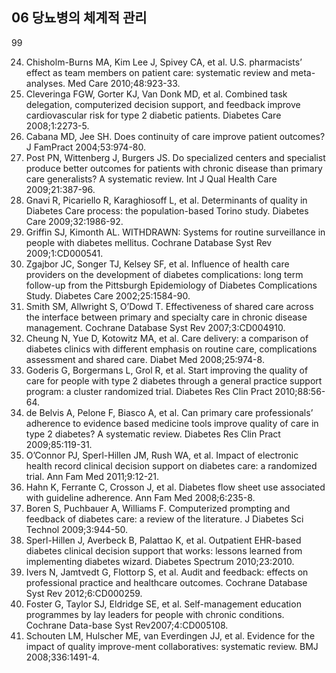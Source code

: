 ## 06 당뇨병의 체계적 관리
<PAGE>99

24. Chisholm-Burns MA, Kim Lee J, Spivey CA, et al. U.S. pharmacists’ effect as team members on patient care: systematic review and meta-analyses. Med Care 2010;48:923-33.
25. Cleveringa FGW, Gorter KJ, Van Donk MD, et al. Combined task delegation, computerized decision support, and feedback improve cardiovascular risk for type 2 diabetic patients. Diabetes Care 2008;1:2273-5.
26. Cabana MD, Jee SH. Does continuity of care improve patient outcomes? J FamPract 2004;53:974-80.
27. Post PN, Wittenberg J, Burgers JS. Do specialized centers and specialist produce better outcomes for patients with chronic disease than primary care generalists? A systematic review. Int J Qual Health Care 2009;21:387-96.
28. Gnavi R, Picariello R, Karaghiosoff L, et al. Determinants of quality in Diabetes Care process: the population-based Torino study. Diabetes Care 2009;32:1986-92.
29. Griffin SJ, Kimonth AL. WITHDRAWN: Systems for routine surveillance in people with diabetes mellitus. Cochrane Database Syst Rev 2009;1:CD000541.
30. Zgajbor JC, Songer TJ, Kelsey SF, et al. Influence of health care providers on the development of diabetes complications: long term follow-up from the Pittsburgh Epidemiology of Diabetes Complications Study. Diabetes Care 2002;25:1584-90.
31. Smith SM, Allwright S, O’Dowd T. Effectiveness of shared care across the interface between primary and specialty care in chronic disease management. Cochrane Database Syst Rev 2007;3:CD004910.
32. Cheung N, Yue D, Kotowitz MA, et al. Care delivery: a comparison of diabetes clinics with different emphasis on routine care, complications assessment and shared care. Diabet Med 2008;25:974-8.
33. Goderis G, Borgermans L, Grol R, et al. Start improving the quality of care for people with type 2 diabetes through a general practice support program: a cluster randomized trial. Diabetes Res Clin Pract 2010;88:56-64.
34. de Belvis A, Pelone F, Biasco A, et al. Can primary care professionals’ adherence to evidence based medicine tools improve quality of care in type 2 diabetes? A systematic review. Diabetes Res Clin Pract 2009;85:119-31.
35. O’Connor PJ, Sperl-Hillen JM, Rush WA, et al. Impact of electronic health record clinical decision support on diabetes care: a randomized trial. Ann Fam Med 2011;9:12-21.
36. Hahn K, Ferrante C, Crosson J, et al. Diabetes flow sheet use associated with guideline adherence. Ann Fam Med 2008;6:235-8.
37. Boren S, Puchbauer A, Williams F. Computerized prompting and feedback of diabetes care: a review of the literature. J Diabetes Sci Technol 2009;3:944-50.
38. Sperl-Hillen J, Averbeck B, Palattao K, et al. Outpatient EHR-based diabetes clinical decision support that works: lessons learned from implementing diabetes wizard. Diabetes Spectrum 2010;23:2010.
39. Ivers N, Jamtvedt G, Flottorp S, et al. Audit and feedback: effects on professional practice and healthcare outcomes. Cochrane Database Syst Rev 2012;6:CD000259.
40. Foster G, Taylor SJ, Eldridge SE, et al. Self-management education programmes by lay leaders for people with chronic conditions. Cochrane Data-base Syst Rev2007;4:CD005108.
41. Schouten LM, Hulscher ME, van Everdingen JJ, et al. Evidence for the impact of quality improve-ment collaboratives: systematic review. BMJ 2008;336:1491-4.